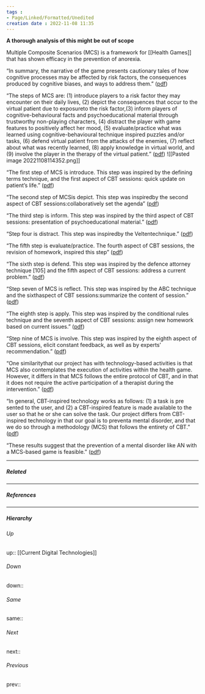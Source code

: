 ```yaml
---
tags :
- Page/Linked/Formatted/Unedited
creation date : 2022-11-08 11:35 
---
```


**A thorough analysis of this might be out of scope**

Multiple Composite Scenarios (MCS) is a framework for [[Health Games]] that has shown efficacy in the prevention of anorexia. 

“In summary, the narrative of the game presents cautionary tales of how cognitive processes may be affected by risk factors, the consequences produced by cognitive biases, and ways to address them.” ([pdf](zotero://open-pdf/library/items/V7EQ44H3?page=7&annotation=JUJKPAB2))

“The steps of MCS are: (1) introduce players to a risk factor they may encounter on their daily lives, (2) depict the consequences that occur to the virtual patient due to exposureto the risk factor,(3) inform players of cognitive-behavioural facts and psychoeducational material through trustworthy non-playing characters, (4) distract the player with game features to positively affect her mood, (5) evaluate/practice what was learned using cognitive-behavioural technique inspired puzzles and/or tasks, (6) defend virtual patient from the attacks of the enemies, (7) reflect about what was recently learned, (8) apply knowledge in virtual world, and (9) involve the player in the therapy of the virtual patient.” ([pdf](zotero://open-pdf/library/items/V7EQ44H3?page=10&annotation=5QINVR9Q))
![[Pasted image 20221108114352.png]]

“The first step of MCS is introduce. This step was inspired by the defining terms technique, and the first aspect of CBT sessions: quick update on patient’s life.” ([pdf](zotero://open-pdf/library/items/V7EQ44H3?page=10&annotation=ZYI6W573))

“The second step of MCSis depict. This step was inspiredby the second aspect of CBT sessions:collaboratively set the agenda” ([pdf](zotero://open-pdf/library/items/V7EQ44H3?page=10&annotation=YP2QSHD5))

“The third step is inform. This step was inspired by the third aspect of CBT sessions: presentation of psychoeducational material.” ([pdf](zotero://open-pdf/library/items/V7EQ44H3?page=10&annotation=Z4JFGYDX))

“Step four is distract. This step was inspiredby the Veltentechnique.” ([pdf](zotero://open-pdf/library/items/V7EQ44H3?page=10&annotation=7FSMPHZ2))

“The fifth step is evaluate/practice. The fourth aspect of CBT sessions, the revision of homework, inspired this step” ([pdf](zotero://open-pdf/library/items/V7EQ44H3?page=10&annotation=S8K9MWBZ))

“The sixth step is defend. This step was inspired by the defence attorney technique [105] and the fifth aspect of CBT sessions: address a current problem.” ([pdf](zotero://open-pdf/library/items/V7EQ44H3?page=10&annotation=UUVR4XDZ))

“Step seven of MCS is reflect. This step was inspired by the ABC technique and the sixthaspect of CBT sessions:summarize the content of session.” ([pdf](zotero://open-pdf/library/items/V7EQ44H3?page=10&annotation=4GH76P44))

“The eighth step is apply. This step was inspired by the conditional rules technique and the seventh aspect of CBT sessions: assign new homework based on current issues.” ([pdf](zotero://open-pdf/library/items/V7EQ44H3?page=10&annotation=47Q9NN8T))

“Step nine of MCS is involve. This step was inspired by the eighth aspect of CBT sessions, elicit constant feedback, as well as by experts’ recommendation.” ([pdf](zotero://open-pdf/library/items/V7EQ44H3?page=10&annotation=AI2Y4Q2V))

“One similaritythat our project has with technology-based activities is that MCS also contemplates the execution of activities within the health game. However, it differs in that MCS follows the entire protocol of CBT, and in that it does not require the active participation of a therapist during the intervention.” ([pdf](zotero://open-pdf/library/items/V7EQ44H3?page=20&annotation=82CXL785))

“In general, CBT-inspired technology works as follows: (1) a task is pre sented to the user, and (2) a CBT-inspired feature is made available to the user so that he or she can solve the task. Our project differs from CBT-inspired technology in that our goal is to preventa mental disorder, and that we do so through a methodology (MCS) that follows the entirety of CBT.” ([pdf](zotero://open-pdf/library/items/V7EQ44H3?page=20&annotation=BDN96HUV))

“These results suggest that the prevention of a mental disorder like AN with a MCS-based game is feasible.” ([pdf](zotero://open-pdf/library/items/V7EQ44H3?page=21&annotation=7CPMDWGE))

---
##### Related


---
##### References


---
##### Hierarchy
###### Up
up:: [[Current Digital Technologies]]
###### Down
down:: 
###### Same
same:: 
###### Next
next:: 
###### Previous
prev:: 